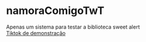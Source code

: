 # namoraComigoTwT
Apenas um sistema para testar a biblioteca sweet alert <br />
[Tiktok de demonstração](https://www.tiktok.com/@fabolas__/video/7146204047370947846)
